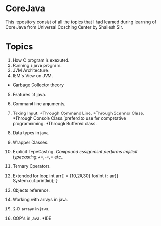 # CoreJava

This repository consist of all the topics that I had learned during learning of Core Java from Universal Coaching Center by Shailesh Sir.

# Topics
1. How C program is exexuted.
2. Running a java program.
3. JVM Architecture.
4. IBM's View on JVM.
  - Garbage Collector theory.
5. Features of java.
6. Command line arguments.
7. Taking Input.
  *Through Command Line.
  *Through Scanner Class.
  *Through Console Class.(preferd to use for competative programmming.
  *Through Buffered class.
  
8. Data types in java.
9. Wrapper Classes.
10. Explicit TypeCasting.
    *Compound assignment performs implicit typecasting.+=,-=,*= etc..
    
11. Ternary Operators.
12. Extended for loop
    int arr[] = {10,20,30}
    for(int i : arr){
      System.out.println(i);
    }

13. Objects reference.
14. Working with arrays in java.
15. 2-D arrays in java.
16. OOP's in java.
    *IDE
